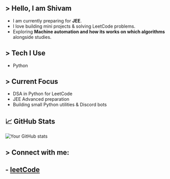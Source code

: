 ## > Hello, I am Shivam

- I am currently preparing for **JEE**.  
- I love building mini projects & solving LeetCode problems.  
- Exploring **Machine automation and how its works on which algorithms** alongside studies.

## > Tech I Use
- Python 

## > Current Focus
- DSA in Python for LeetCode
- JEE Advanced preparation
- Building small Python utilities & Discord bots

## 📈 GitHub Stats
![Your GitHub stats](https://github-readme-stats.vercel.app/api?username=shivamsir&show_icons=true&theme=tokyonight)


## > Connect with me:
## - [leetCode](https://leetcode.com/u/Shivamgupta7709/)

